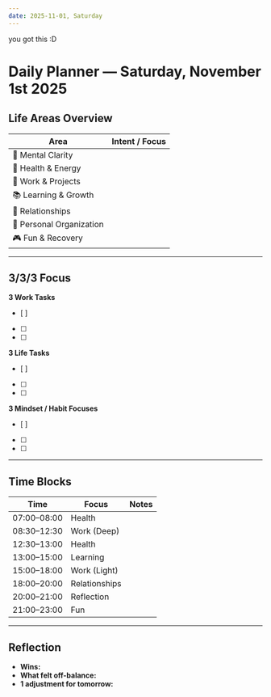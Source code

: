 ```yaml
---
date: 2025-11-01, Saturday
---
```

you got this :D
# Daily Planner — Saturday, November 1st 2025

## Life Areas Overview
| Area | Intent / Focus |
|------|----------------|
| 🧠 Mental Clarity |  |
| 💪 Health & Energy |  |
| 💼 Work & Projects |  |
| 📚 Learning & Growth |  |
| 💞 Relationships |  |
| 🏡 Personal Organization |  |
| 🎮 Fun & Recovery |  |

---

## 3/3/3 Focus
**3 Work Tasks**
- [ ] 
- [ ] 
- [ ] 

**3 Life Tasks**
- [ ] 
- [ ] 
- [ ] 

**3 Mindset / Habit Focuses**
- [ ] 
- [ ] 
- [ ] 

---

## Time Blocks
| Time | Focus | Notes |
|------|--------|-------|
| 07:00–08:00 | Health |  |
| 08:30–12:30 | Work (Deep) |  |
| 12:30–13:00 | Health |  |
| 13:00–15:00 | Learning |  |
| 15:00–18:00 | Work (Light) |  |
| 18:00–20:00 | Relationships |  |
| 20:00–21:00 | Reflection |  |
| 21:00–23:00 | Fun |  |

---

## Reflection
- **Wins:**  
- **What felt off-balance:**  
- **1 adjustment for tomorrow:**  
